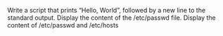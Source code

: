 Write a script that prints “Hello, World”, followed by a new line to the standard output.
Display the content of the /etc/passwd file.
Display the content of /etc/passwd and /etc/hosts
